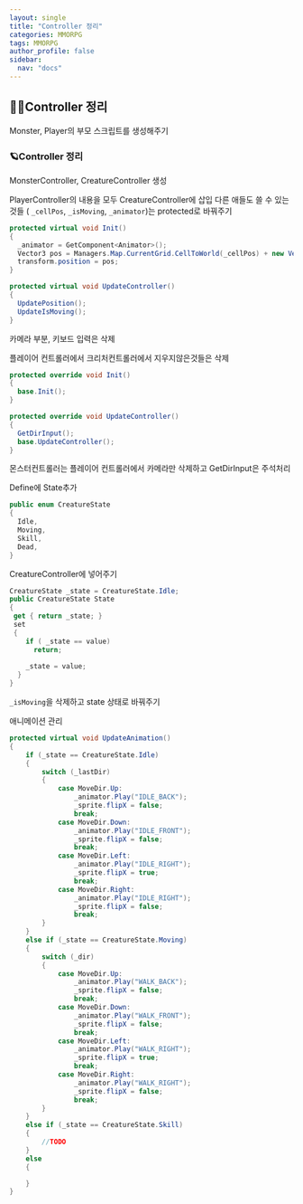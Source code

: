 ```yaml
---
layout: single
title: "Controller 정리"
categories: MMORPG
tags: MMORPG
author_profile: false
sidebar:
  nav: "docs"
---
```



## 🙇‍♀️Controller 정리


Monster, Player의 부모 스크립트를 생성해주기


### 🪐Controller 정리


MonsterController, CreatureController 생성


PlayerController의 내용을 모두 CreatureController에 삽입
다른 애들도 쓸 수 있는 것들 ( `_cellPos`, `_isMoving`, `_animator`)는 protected로 바꿔주기

```cs
protected virtual void Init()
{
  _animator = GetComponent<Animator>();
  Vector3 pos = Managers.Map.CurrentGrid.CellToWorld(_cellPos) + new Vector3(0.5f, 0.5f);
  transform.position = pos;
}

protected virtual void UpdateController()
{
  UpdatePosition();
  UpdateIsMoving();
}
```

카메라 부분, 키보드 입력은 삭제

플레이어 컨트롤러에서 크리처컨트롤러에서 지우지않은것들은 삭제

```cs
protected override void Init()
{
  base.Init();
}

protected override void UpdateController()
{
  GetDirInput();
  base.UpdateController();
}
```

몬스터컨트롤러는 플레이어 컨트롤러에서 카메라만 삭제하고 GetDirInput은 주석처리


Define에 State추가
```cs
public enum CreatureState
{
  Idle,
  Moving,
  Skill,
  Dead,
}
```

CreatureController에 넣어주기
```cs
CreatureState _state = CreatureState.Idle;
public CreatureState State
{
 get { return _state; }
 set 
 {
    if ( _state == value)
      return;
    
    _state = value;
  }
}
```

`_isMoving`을 삭제하고 state 상태로 바꿔주기


애니메이션 관리

```cs
protected virtual void UpdateAnimation()
{
    if (_state == CreatureState.Idle)
    {
        switch (_lastDir)
        {
            case MoveDir.Up:
                _animator.Play("IDLE_BACK");
                _sprite.flipX = false;
                break;
            case MoveDir.Down:
                _animator.Play("IDLE_FRONT");
                _sprite.flipX = false;
                break;
            case MoveDir.Left:
                _animator.Play("IDLE_RIGHT");
                _sprite.flipX = true;
                break;
            case MoveDir.Right:
                _animator.Play("IDLE_RIGHT");
                _sprite.flipX = false;
                break;
        }
    }
    else if (_state == CreatureState.Moving)
    {
        switch (_dir)
        {
            case MoveDir.Up:
                _animator.Play("WALK_BACK");
                _sprite.flipX = false;
                break;
            case MoveDir.Down:
                _animator.Play("WALK_FRONT");
                _sprite.flipX = false;
                break;
            case MoveDir.Left:
                _animator.Play("WALK_RIGHT");
                _sprite.flipX = true;
                break;
            case MoveDir.Right:
                _animator.Play("WALK_RIGHT");
                _sprite.flipX = false;
                break;
        }
    }
    else if (_state == CreatureState.Skill)
    {
        //TODO
    }
    else
    {

    }
}
```





